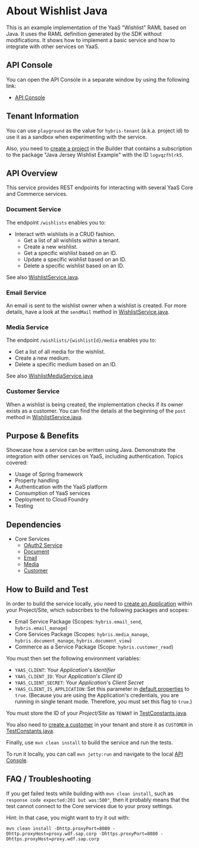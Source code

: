 About Wishlist Java
===================
This is an example implementation of the YaaS "Wishlist" RAML based on Java. It uses the RAML definition generated by the SDK without modifications. It shows how to implement a basic service and how to integrate with other services on YaaS.

API Console
-----------

You can open the API Console in a separate window by using the following link: 
- [API Console](https://api.yaas.io/sap/java-wishlist/example)


Tenant Information
------------------

You can use `playground` as the value for `hybris-tenant` (a.k.a. project id) to use it as a sandbox when experimenting with the service.

Also, you need to [create a project](https://devportal.yaas.io/gettingstarted/setupaproject/index.html) in the Builder that contains a subscription to the package "Java Jersey Wishlist Example" with the ID `logvqzfhlrk5`. 


API Overview
------------

This service provides REST endpoints for interacting with several YaaS Core and Commerce services.

### Document Service
The endpoint `/wishlists` enables you to:
- Interact with wishlists in a CRUD fashion.
  - Get a list of all wishlists within a tenant.
  - Create a new wishlist.
  - Get a specific wishlist based on an ID.
  - Update a specific wishlist based on an ID.
  - Delete a specific wishlist based on an ID.
  
See also [WishlistService.java](src/main/java/com/sap/wishlist/service/WishlistService.java).

### Email Service
An email is sent to the wishlist owner when a wishlist is created. For more details, have a look at the `sendMail` method in [WishlistService.java](src/main/java/com/sap/wishlist/service/WishlistService.java).

### Media Service
The endpoint `/wishlists/{wishlistId}/media` enables you to:
  - Get a list of all media for the wishlist.
  - Create a new medium.
  - Delete a specific medium based on an ID.

See also [WishlistMediaService.java](src/main/java/com/sap/wishlist/service/WishlistMediaService.java)

### Customer Service
When a wishlist is being created, the implementation checks if its owner exists as a customer. 
You can find the details at the beginning of the `post` method in [WishlistService.java](src/main/java/com/sap/wishlist/service/WishlistService.java).


Purpose & Benefits
------------------

Showcase how a service can be written using Java. Demonstrate the integration with other services on YaaS, including authentication. Topics covered:
- Usage of Spring framework
- Property handling
- Authentication with the YaaS platform
- Consumption of YaaS services
- Deployment to Cloud Foundry
- Testing


Dependencies
------------

- Core Services
  - [OAuth2 Service](https://devportal.yaas.io/services/oauth2/latest/index.html)
  - [Document](https://devportal.yaas.io/services/document/latest/index.html)
  - [Email](https://devportal.yaas.io/services/email/latest/index.html)
  - [Media](https://devportal.yaas.io/services/media/latest/index.html)
  - [Customer](https://devportal.yaas.io/services/customer/latest/index.html)


How to Build and Test
---------------------

In order to build the service locally, you need to [create an Application](https://devportal.yaas.io/gettingstarted/createanapplication/index.html) within your Project/Site, which subscribes to the following packages and scopes:
- Email Service Package (Scopes: `hybris.email_send`, `hybris.email_manage`)
- Core Services Package (Scopes: `hybris.media_manage`, `hybris.document_manage`, `hybris.document_view`)
- Commerce as a Service Package (Scope: `hybris.customer_read`)

You must then set the following environment variables:
- `YAAS_CLIENT`: Your *Application*'s *Identifier*
- `YAAS_CLIENT_ID`: Your *Application*'s *Client ID*
- `YAAS_CLIENT_SECRET`: Your *Application*'s *Client Secret*
- `YAAS_CLIENT_IS_APPLICATION`: Set this parameter in [default.properties](src/main/resources/default.properties) to `true`. (Because you are using the Application's credentials, you are running in single tenant mode. Therefore, you must set this flag to `true`.)

You must store the ID of your *Project/Site* as `TENANT` in [TestConstants.java](src/test/java/com/sap/wishlist/api/TestConstants.java).

You also need to [create a customer](https://devportal.yaas.io/services/customer/latest/index.html#CreateNewAccount) in your tenant and store it as `CUSTOMER` in [TestConstants.java](src/test/java/com/sap/wishlist/api/TestConstants.java).

Finally, use `mvn clean install` to build the service and run the tests.

To run it locally, you can call `mvn jetty:run` and navigate to the local [API Console](http://localhost:8080).

FAQ / Troubleshooting
---------------------

If you get failed tests while building with `mvn clean install`, such as `response code expected:201 but was:500"`, 
then it probably means that the test cannot connect to the Core services due to your proxy settings.

Hint: In that case, you might want to try it out with:

    mvn clean install -Dhttp.proxyPort=8080 -Dhttp.proxyHost=proxy.wdf.sap.corp -Dhttps.proxyPort=8080 -Dhttps.proxyHost=proxy.wdf.sap.corp
